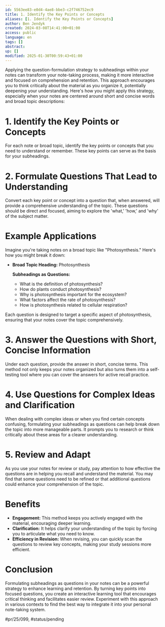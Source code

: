 ```yaml
---
id: 5563ee83-e0d4-4ae8-bbe3-c2f746752ec9
title: 1. Identify the Key Points or Concepts
aliases: [1. Identify the Key Points or Concepts]
author: Ben Jendyk
created: 2024-03-08T14:41:00+01:00
access: public
language: en
tags: []
abstract:
up: []
modified: 2025-01-30T00:59:43+01:00
---
```


Applying the question-formulation strategy to subheadings within your notes can transform your note-taking process, making it more interactive and focused on comprehension and retention. This approach encourages you to think critically about the material as you organize it, potentially deepening your understanding. Here's how you might apply this strategy, especially when your notes are centered around short and concise words and broad topic descriptions:

# 1. Identify the Key Points or Concepts

For each note or broad topic, identify the key points or concepts that you need to understand or remember. These key points can serve as the basis for your subheadings.

# 2. Formulate Questions That Lead to Understanding

Convert each key point or concept into a question that, when answered, will provide a comprehensive understanding of the topic. These questions should be direct and focused, aiming to explore the 'what,' 'how,' and 'why' of the subject matter.

# Example Applications

Imagine you're taking notes on a broad topic like "Photosynthesis." Here's how you might break it down:

- **Broad Topic Heading:** Photosynthesis

	 **Subheadings as Questions:**

	 - What is the definition of photosynthesis?
	 - How do plants conduct photosynthesis?
	 - Why is photosynthesis important for the ecosystem?
	 - What factors affect the rate of photosynthesis?
	 - How is photosynthesis related to cellular respiration?

Each question is designed to target a specific aspect of photosynthesis, ensuring that your notes cover the topic comprehensively.

# 3. Answer the Questions with Short, Concise Information

Under each question, provide the answer in short, concise terms. This method not only keeps your notes organized but also turns them into a self-testing tool where you can cover the answers for active recall practice.

# 4. Use Questions for Complex Ideas and Clarification

When dealing with complex ideas or when you find certain concepts confusing, formulating your subheadings as questions can help break down the topic into more manageable parts. It prompts you to research or think critically about these areas for a clearer understanding.

# 5. Review and Adapt

As you use your notes for review or study, pay attention to how effective the questions are in helping you recall and understand the material. You may find that some questions need to be refined or that additional questions could enhance your comprehension of the topic.

# Benefits

- **Engagement:** This method keeps you actively engaged with the material, encouraging deeper learning.
- **Clarification:** It helps clarify your understanding of the topic by forcing you to articulate what you need to know.
- **Efficiency in Revision:** When revising, you can quickly scan the questions to review key concepts, making your study sessions more efficient.

# Conclusion

Formulating subheadings as questions in your notes can be a powerful strategy to enhance learning and retention. By turning key points into focused questions, you create an interactive learning tool that encourages critical thinking and facilitates easier review. Experiment with this approach in various contexts to find the best way to integrate it into your personal note-taking system.


#pr/25/099, #status/pending